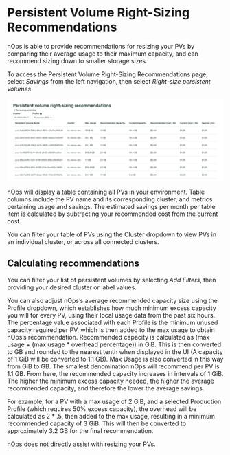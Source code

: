 # Persistent Volume Right-Sizing Recommendations

nOps is able to provide recommendations for resizing your PVs by comparing their average usage to their maximum capacity, and can recommend sizing down to smaller storage sizes.

To access the Persistent Volume Right-Sizing Recommendations page, select *Savings* from the left navigation, then select *Right-size persistent volumes*.

![Table](/images/rightsizingpv.png)

nOps will display a table containing all PVs in your environment. Table columns include the PV name and its corresponding cluster, and metrics pertaining usage and savings. The estimated savings per month per table item is calculated by subtracting your recommended cost from the current cost.

You can filter your table of PVs using the Cluster dropdown to view PVs in an individual cluster, or across all connected clusters.

## Calculating recommendations

You can filter your list of persistent volumes by selecting _Add Filters_, then providing your desired cluster or label values.

You can also adjust nOps’s average recommended capacity size using the Profile dropdown, which establishes how much minimum excess capacity you will for every PV, using their local usage data from the past six hours. The percentage value associated with each Profile is the minimum unused capacity required per PV, which is then added to the max usage to obtain nOps’s recommendation. Recommended capacity is calculated as (max usage + (max usage * overhead percentage)) in GiB. This is then converted to GB and rounded to the nearest tenth when displayed in the UI (A capacity of 1 GiB will be converted to 1.1 GB). Max Usage is also converted in this way from GiB to GB. The smallest denomination nOps will recommend per PV is 1.1 GB. From here, the recommended capacity increases in intervals of 1 GiB. The higher the minimum excess capacity needed, the higher the average recommended capacity, and therefore the lower the average savings.

For example, for a PV with a max usage of 2 GiB, and a selected Production Profile (which requires 50% excess capacity), the overhead will be calculated as 2 * .5, then added to the max usage, resulting in a minimum recommended capacity of 3 GiB. This will then be converted to approximately 3.2 GB for the final recommendation.

nOps does not directly assist with resizing your PVs.
